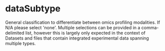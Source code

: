 # dataSubtype
General classification to differentiate between omics profiling modalities. If N/A please select 'none'. Multiple selections can be provided in a comma-delimited list, however this is largely only expected in the context of Datasets and files that contain integrated experimental data spanning multiple types.
